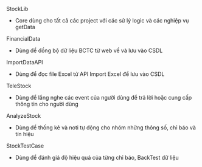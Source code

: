 ﻿StockLib
- Core dùng cho tất cả các project với các sử lý logic và các nghiệp vụ getData

FinancialData
- Dùng để đồng bộ dữ liệu BCTC từ web về và lưu vào CSDL

ImportDataAPI
- Dùng để đọc file Excel từ API Import Excel để lưu vào CSDL

TeleStock
- Dùng để lắng nghe các event của người dùng để trả lời hoặc cung cấp thông tin cho người dùng

AnalyzeStock
- Dùng để thống kê và noti tự động cho nhóm những thông số, chỉ báo và tín hiệu

StockTestCase
- Dùng để đánh giá độ hiệu quả của từng chỉ báo, BackTest dữ liệu


